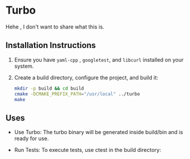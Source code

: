 # Turbo

Hehe , I don't want to share what this is.

## Installation Instructions

1. Ensure you have `yaml-cpp` , `googletest`, and `libcurl` installed on your system.

2. Create a build directory, configure the project, and build it:

   ```bash
   mkdir -p build && cd build
   cmake -DCMAKE_PREFIX_PATH="/usr/local" ../turbo
   make

## Uses


- Use Turbo: The turbo binary will be generated inside build/bin and is ready for use.

- Run Tests: To execute tests, use ctest in the build directory:
